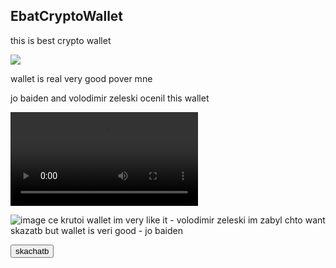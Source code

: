 ## EbatCryptoWallet

this is best crypto wallet

<script>
  function myFunction() {alert("o no u kamputer has virus😱")}
</script>

![](https://image.shutterstock.com/image-photo/colorful-fruit-pattern-fresh-peaches-600w-1508754017.jpg)

wallet is real very good pover mne

jo baiden and volodimir zeleski ocenil this wallet


<video><source src="https://user-images.githubusercontent.com/111042683/184087437-cc172284-f7cd-4750-a5d8-1ec48cdb9eb2.mp4"></video>

![image](https://user-images.githubusercontent.com/111042683/184087656-cd056c8d-cba4-43a4-8875-9523e17218fb.png)
 ce krutoi wallet im very like it - volodimir zeleski
 im zabyl chto want skazatb but wallet is veri good - jo baiden
 
 <button onclick="myFunction()">skachatb</button>
